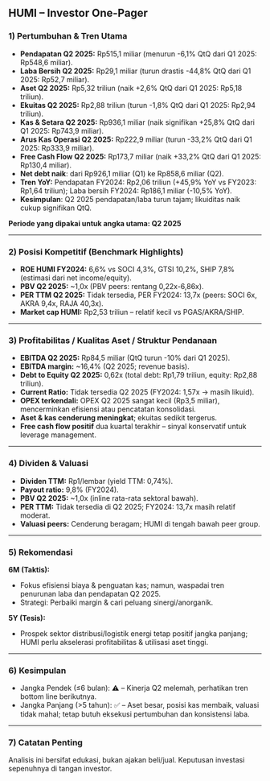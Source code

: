 ## HUMI – Investor One-Pager

### 1) Pertumbuhan & Tren Utama

- **Pendapatan Q2 2025:** Rp515,1 miliar (menurun -6,1% QtQ dari Q1 2025: Rp548,6 miliar).
- **Laba Bersih Q2 2025:** Rp29,1 miliar (turun drastis -44,8% QtQ dari Q1 2025: Rp52,7 miliar).
- **Aset Q2 2025:** Rp5,32 triliun (naik +2,6% QtQ dari Q1 2025: Rp5,18 triliun).
- **Ekuitas Q2 2025:** Rp2,88 triliun (turun -1,8% QtQ dari Q1 2025: Rp2,94 triliun).
- **Kas & Setara Q2 2025:** Rp936,1 miliar (naik signifikan +25,8% QtQ dari Q1 2025: Rp743,9 miliar).
- **Arus Kas Operasi Q2 2025:** Rp222,9 miliar (turun -33,2% QtQ dari Q1 2025: Rp333,9 miliar).
- **Free Cash Flow Q2 2025:** Rp173,7 miliar (naik +33,2% QtQ dari Q1 2025: Rp130,4 miliar).
- **Net debt naik**: dari Rp926,1 miliar (Q1) ke Rp858,6 miliar (Q2).
- **Tren YoY:** Pendapatan FY2024: Rp2,06 triliun (+45,9% YoY vs FY2023: Rp1,64 triliun); Laba bersih FY2024: Rp186,1 miliar (-10,5% YoY).
- **Kesimpulan**: Q2 2025 pendapatan/laba turun tajam; likuiditas naik cukup signifikan QtQ.

**Periode yang dipakai untuk angka utama: Q2 2025**

---

### 2) Posisi Kompetitif (Benchmark Highlights)

- **ROE HUMI FY2024:** 6,6% vs SOCI 4,3%, GTSI 10,2%, SHIP 7,8% (estimasi dari net income/equity).
- **PBV Q2 2025:** ~1,0x (PBV peers: rentang 0,22x-6,86x).
- **PER TTM Q2 2025:** Tidak tersedia, PER FY2024: 13,7x (peers: SOCI 6x, AKRA 9,4x, RAJA 40,3x).
- **Market cap HUMI:** Rp2,53 triliun – relatif kecil vs PGAS/AKRA/SHIP.

---

### 3) Profitabilitas / Kualitas Aset / Struktur Pendanaan

- **EBITDA Q2 2025:** Rp84,5 miliar (QtQ turun -10% dari Q1 2025).
- **EBITDA margin:** ~16,4% (Q2 2025; revenue basis).
- **Debt to Equity Q2 2025:** 0,62x (total debt: Rp1,79 triliun, equity: Rp2,88 triliun).
- **Current Ratio:** Tidak tersedia Q2 2025 (FY2024: 1,57x → masih likuid).
- **OPEX terkendali:** OPEX Q2 2025 sangat kecil (Rp3,5 miliar), mencerminkan efisiensi atau pencatatan konsolidasi.
- **Aset & kas cenderung meningkat**; ekuitas sedikit tergerus.
- **Free cash flow positif** dua kuartal terakhir – sinyal konservatif untuk leverage management.

---

### 4) Dividen & Valuasi

- **Dividen TTM:** Rp1/lembar (yield TTM: 0,74%).
- **Payout ratio:** 9,8% (FY2024).
- **PBV Q2 2025:** ~1,0x (inline rata-rata sektoral bawah).
- **PER TTM:** Tidak tersedia di Q2 2025; FY2024: 13,7x masih relatif moderat.
- **Valuasi peers:** Cenderung beragam; HUMI di tengah bawah peer group.

---

### 5) Rekomendasi

**6M (Taktis):**
- Fokus efisiensi biaya & penguatan kas; namun, waspadai tren penurunan laba dan pendapatan Q2 2025.
- Strategi: Perbaiki margin & cari peluang sinergi/anorganik.

**5Y (Tesis):**
- Prospek sektor distribusi/logistik energi tetap positif jangka panjang; HUMI perlu akselerasi profitabilitas & utilisasi aset tinggi.

---

### 6) Kesimpulan

- Jangka Pendek (≤6 bulan): ⚠️ – Kinerja Q2 melemah, perhatikan tren bottom line berikutnya.
- Jangka Panjang (>5 tahun): ✅ – Aset besar, posisi kas membaik, valuasi tidak mahal; tetap butuh eksekusi pertumbuhan dan konsistensi laba.

---

### 7) Catatan Penting
Analisis ini bersifat edukasi, bukan ajakan beli/jual. Keputusan investasi sepenuhnya di tangan investor.